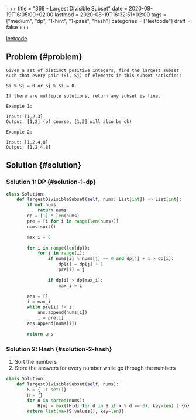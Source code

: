 +++
title = "368 - Largest Divisible Subset"
date = 2020-08-19T16:05:00+02:00
lastmod = 2020-08-19T16:32:51+02:00
tags = ["medium", "dp", "1-hint", "1-pass", "hash"]
categories = ["leetcode"]
draft = false
+++

[leetcode](https://leetcode.com/problems/largest-divisible-subset/)


## Problem {#problem}

```text
Given a set of distinct positive integers, find the largest subset such that every pair (Si, Sj) of elements in this subset satisfies:

Si % Sj = 0 or Sj % Si = 0.

If there are multiple solutions, return any subset is fine.

Example 1:

Input: [1,2,3]
Output: [1,2] (of course, [1,3] will also be ok)

Example 2:

Input: [1,2,4,8]
Output: [1,2,4,8]
```


## Solution {#solution}


### Solution 1: DP {#solution-1-dp}

```python
class Solution:
    def largestDivisibleSubset(self, nums: List[int]) -> List[int]:
        if not nums:
            return nums
        dp = [1] * len(nums)
        pre = [i for i in range(len(nums))]
        nums.sort()

        max_i = 0

        for i in range(len(dp)):
            for j in range(i):
                if nums[i] % nums[j] == 0 and dp[j] + 1 > dp[i]:
                    dp[i] = dp[j] + 1
                    pre[i] = j

                if dp[i] > dp[max_i]:
                    max_i = i

        ans = []
        i = max_i
        while pre[i] != i:
            ans.append(nums[i])
            i = pre[i]
        ans.append(nums[i])

        return ans
```


### Solution 2: Hash {#solution-2-hash}

1.  Sort the numbers
2.  Store the answers for every number while go through the numbers

<!--listend-->

```python
class Solution:
    def largestDivisibleSubset(self, nums):
        S = {-1: set()}
        H = {}
        for n in sorted(nums):
            H[n] = max((H[d] for d in S if x % d == 0), key=len) | {n}
        return list(max(S.values(), key=len))
```
